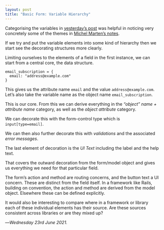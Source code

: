 ```yaml
---
layout: post
title: "Basic Form: Variable Hierarchy"
---
```


Categorising the variables in [yesterday’s post][yp] was helpful in noticing very concretely some of the themes in [Michel Marten’s notes][mmn].

If we try and put the variable elements into some kind of hierarchy then we start see the decorating structures more clearly. 

Limiting ourselves to the elements of a field in the first instance, we can start from a central core, the data structure.

```
email_subscription = {
  email: "address@example.com"
}
```

This gives us the attribute name `email` and the value `address@example.com`. Let’s also take the variable name as the object name `email_subscription`.

This is our core. From this we can derive everything in the _“object” name + attribute name_ category, as well as the _object attribute_ category.

We can decorate this with the form-control type which is `input[type=email]`.

We can then also further decorate this with _validations_ and the associated _error messages_.

The last element of decoration is the _UI Text_ including the label and the help text. 

That covers the outward decoration from the form/model object and gives us everything we need for that particular field.

The form’s action and method are routing concerns, and the button text a UI concern. These are distinct from the field itself. In a framework like Rails, building on convention, the action and method are derived from the model object. Elsewhere these can be defined explicitly.

It would also be interesting to compare where in a framework or library each of these individual elements has their source. Are these sources consistent across libraries or are they mixed up?

—*Wednesday 23rd June 2021.*

[yp]: https://www.crossingtheruby.com/2021/06/22/basic-form-variable-categories.html
[mmn]: https://www.crossingtheruby.com/2021/06/04/form-formation-notes.html
